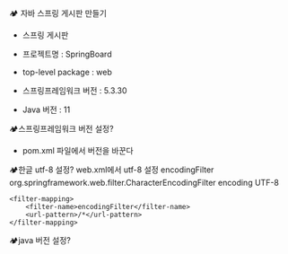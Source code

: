 🏕️ 자바 스프링 게시판 만들기

 + 스프링 게시판

  - 프로젝트명 : SpringBoard

  - top-level package : web

  - 스프링프레임워크 버전 : 5.3.30

  - Java 버전 : 11

🏕️스프링프레임워크 버전 설정?
- pom.xml 파일에서 버전을 바꾼다

🏕️한글 utf-8 설정?
web.xml에서 utf-8 설정
	<!-- POST 전달 데이터의 한글 인코딩 설정 필터 : UTF-8 -->
	<filter>
		<filter-name>encodingFilter</filter-name>
		<filter-class>org.springframework.web.filter.CharacterEncodingFilter</filter-class>
		<init-param>
			<param-name>encoding</param-name>
			<param-value>UTF-8</param-value>
		</init-param>
	</filter>

	<filter-mapping>
		<filter-name>encodingFilter</filter-name>
		<url-pattern>/*</url-pattern>
	</filter-mapping>

🏕️java 버전 설정?
    
